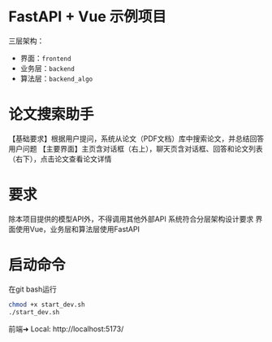 # FastAPI + Vue 示例项目

三层架构：
- 界面：`frontend`
- 业务层：`backend`
- 算法层：`backend_algo`

# 论文搜索助手
【基础要求】根据用户提问，系统从论文（PDF文档）库中搜索论文，并总结回答用户问题
【主要界面】主页含对话框（右上），聊天页含对话框、回答和论文列表（右下），点击论文查看论文详情

# 要求
除本项目提供的模型API外，不得调用其他外部API
系统符合分层架构设计要求
界面使用Vue，业务层和算法层使用FastAPI

# 启动命令
在git bash运行
``` bash
chmod +x start_dev.sh
./start_dev.sh
```

前端➜  Local:   http://localhost:5173/